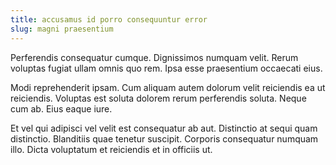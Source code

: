 ```yaml
---
title: accusamus id porro consequuntur error
slug: magni praesentium
---
```


Perferendis consequatur cumque. Dignissimos numquam velit. Rerum voluptas fugiat ullam omnis quo rem. Ipsa esse praesentium occaecati eius.

Modi reprehenderit ipsam. Cum aliquam autem dolorum velit reiciendis ea ut reiciendis. Voluptas est soluta dolorem rerum perferendis soluta. Neque cum ab. Eius eaque iure.

Et vel qui adipisci vel velit est consequatur ab aut. Distinctio at sequi quam distinctio. Blanditiis quae tenetur suscipit. Corporis consequatur numquam illo. Dicta voluptatum et reiciendis et in officiis ut.
